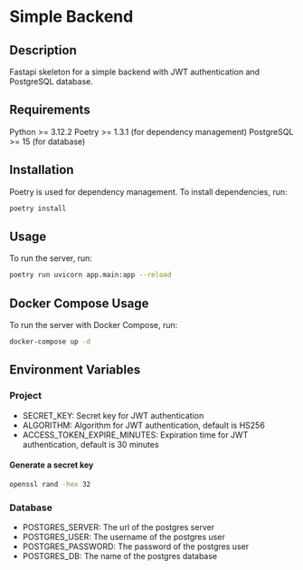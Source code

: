 # Simple Backend

## Description

Fastapi skeleton for a simple backend with JWT authentication and PostgreSQL database.

## Requirements

Python >= 3.12.2
Poetry >= 1.3.1 (for dependency management)
PostgreSQL >= 15 (for database)

## Installation

Poetry is used for dependency management.
To install dependencies, run:

```bash
poetry install
```

## Usage

To run the server, run:

```bash
poetry run uvicorn app.main:app --reload
```

## Docker Compose Usage

To run the server with Docker Compose, run:

```bash
docker-compose up -d
```

## Environment Variables

### Project
- SECRET_KEY: Secret key for JWT authentication
- ALGORITHM: Algorithm for JWT authentication, default is HS256
- ACCESS_TOKEN_EXPIRE_MINUTES: Expiration time for JWT authentication, default is 30 minutes

#### Generate a secret key
```bash
openssl rand -hex 32
```

### Database
- POSTGRES_SERVER: The url of the postgres server
- POSTGRES_USER: The username of the postgres user
- POSTGRES_PASSWORD: The password of the postgres user
- POSTGRES_DB: The name of the postgres database